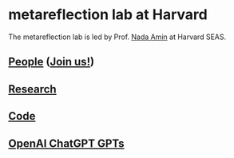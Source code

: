 # metareflection lab at Harvard

The metareflection lab is led by Prof. [Nada Amin](https://namin.seas.harvard.edu) at Harvard SEAS.

## [People](people) ([Join us!](https://metareflection.seas.harvard.edu/people/#joining))

## [Research](research)

## [Code](code)

## [OpenAI ChatGPT GPTs](openai)
